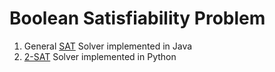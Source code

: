 # Boolean Satisfiability Problem

1. General [SAT](https://en.wikipedia.org/wiki/Boolean_satisfiability_problem) Solver implemented in Java
2. [2-SAT](https://en.wikipedia.org/wiki/2-satisfiability) Solver implemented in Python
